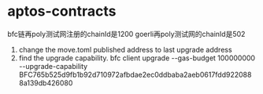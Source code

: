 # aptos-contracts

bfc链再poly测试网注册的chainId是1200
goerli再poly测试网的chainId是502

1. change the move.toml published address to last upgrade address
2. find the upgrade capability. 
bfc client upgrade  --gas-budget 100000000 --upgrade-capability BFC765b525d9fb1b92d710972afbdae2ec0ddbaba2aeb0617fdd9220888a139db426080
